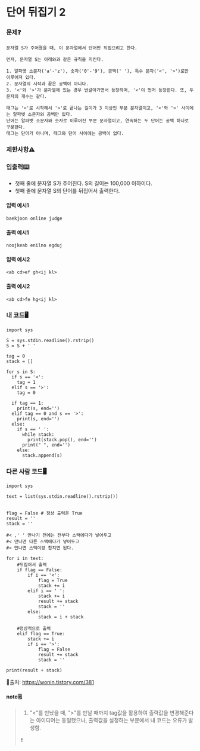 # 단어 뒤집기 2

### 문제❓
```
문자열 S가 주어졌을 때, 이 문자열에서 단어만 뒤집으려고 한다.

먼저, 문자열 S는 아래와과 같은 규칙을 지킨다.

1. 알파벳 소문자('a'-'z'), 숫자('0'-'9'), 공백(' '), 특수 문자('<', '>')로만 이루어져 있다.
2. 문자열의 시작과 끝은 공백이 아니다.
3. '<'와 '>'가 문자열에 있는 경우 번갈아가면서 등장하며, '<'이 먼저 등장한다. 또, 두 문자의 개수는 같다.

태그는 '<'로 시작해서 '>'로 끝나는 길이가 3 이상인 부분 문자열이고, '<'와 '>' 사이에는 알파벳 소문자와 공백만 있다. 
단어는 알파벳 소문자와 숫자로 이루어진 부분 문자열이고, 연속하는 두 단어는 공백 하나로 구분한다. 
태그는 단어가 아니며, 태그와 단어 사이에는 공백이 없다.
```

### 제한사항⚠️


### 입출력⌨️
* 첫째 줄에 문자열 S가 주어진다. S의 길이는 100,000 이하이다.
* 첫째 줄에 문자열 S의 단어를 뒤집어서 출력한다.

#### 입력 예시1
```
baekjoon online judge
```
#### 출력 예시1
```
noojkeab enilno egduj
```

#### 입력 예시2
```
<ab cd>ef gh<ij kl>
```
#### 출력 예시2
```
<ab cd>fe hg<ij kl>
```


### 내 코드🖥️
```
import sys

S = sys.stdin.readline().rstrip()
S = S + ' '

tag = 0
stack = []

for s in S:
  if s == '<':
    tag = 1
  elif s == '>':
    tag = 0
    
  if tag == 1:
    print(s, end='')
  elif tag == 0 and s == '>':
    print(s, end='')
  else:
    if s == ' ':
      while stack:
        print(stack.pop(), end='')
      print(" ", end='')
    else:
      stack.append(s)
```

### 다른 사람 코드🖥️
```
import sys

text = list(sys.stdin.readline().rstrip())


flag = False # 정상 출력은 True
result = ''
stack = ''

#< ,' ' 만나기 전에는 전부다 스택에다가 넣어두고
#< 만나면 다른 스택에다가 넣어두고 
#> 만나면 스택이랑 합치면 된다.

for i in text:
    #뒤집어서 출력
    if flag == False:
        if i == '<':
            flag = True
            stack += i
        elif i == ' ':
            stack += i
            result += stack
            stack = ''
        else:
            stack = i + stack

    #정상적으로 출력    
    elif flag == True:
        stack += i
        if i == '>':
            flag = False
            result += stack
            stack = ''

print(result + stack)
```
🔗출처: https://wonin.tistory.com/381

#### note🗒️
> 1. "<"를 만났을 때, ">"를 만날 때까지 tag값을 활용하여 출력값을 변경해준다는 아이디어는 동일했으나, 출력값을 설정하는 부분에서 내 코드는 오류가 발생함.
>
>❗
